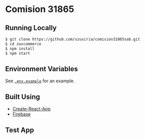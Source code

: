 # Comision 31865

## Running Locally

```bash
$ git clone https://github.com/szuviria/comision31865sab.git
$ cd zuvcommerce
$ npm install
$ npm start
```

## Environment Variables

See [`.env.example`](https://github.com/szuviria/comision31865sab/blob/main/.env.example) for an example.

## Built Using

- [Create-React-App](https://create-react-app.dev/)
- [Firebase](https://firebase.com)

## Test App 
